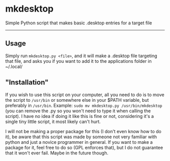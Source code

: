 # mkdesktop

Simple Python script that makes basic .desktop entries for a target file

----

## Usage
  
Simply run `mkdesktop.py <file>`, and it will make a .desktop file targeting that file, and asks you if you want to add it to the applications folder in ~/.local/

## "Installation"

If you wish to use this script on your computer, all you need to do is to move the script to `/usr/bin` or somewhere else in your $PATH variable, but preferably in `/usr/bin`. Example: `sudo mv mkdesktop.py /usr/bin/mkdesktop` (you can remove the .py so you won't need to type it when calling the script). I have no idea if doing it like this is fine or not, considering it's a single tiny little script, it most likely can't hurt.
  
I will not be making a proper package for this (I don't even know how to do it), be aware that this script was made by someone not very familiar with python and just a novice programmer in general. If you want to make a package for it, feel free to do so (GPL enforces that), but I do not guarantee that it won't ever fail. Maybe in the future though.